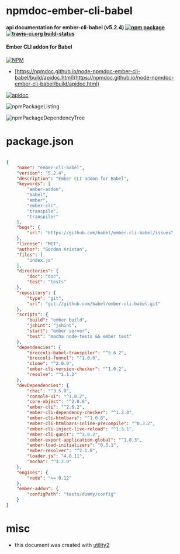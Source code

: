 # npmdoc-ember-cli-babel

#### api documentation for  ember-cli-babel (v5.2.4)  [![npm package](https://img.shields.io/npm/v/npmdoc-ember-cli-babel.svg?style=flat-square)](https://www.npmjs.org/package/npmdoc-ember-cli-babel) [![travis-ci.org build-status](https://api.travis-ci.org/npmdoc/node-npmdoc-ember-cli-babel.svg)](https://travis-ci.org/npmdoc/node-npmdoc-ember-cli-babel)

#### Ember CLI addon for Babel

[![NPM](https://nodei.co/npm/ember-cli-babel.png?downloads=true&downloadRank=true&stars=true)](https://www.npmjs.com/package/ember-cli-babel)

- [https://npmdoc.github.io/node-npmdoc-ember-cli-babel/build/apidoc.html](https://npmdoc.github.io/node-npmdoc-ember-cli-babel/build/apidoc.html)

[![apidoc](https://npmdoc.github.io/node-npmdoc-ember-cli-babel/build/screenCapture.buildCi.browser.%252Ftmp%252Fbuild%252Fapidoc.html.png)](https://npmdoc.github.io/node-npmdoc-ember-cli-babel/build/apidoc.html)

![npmPackageListing](https://npmdoc.github.io/node-npmdoc-ember-cli-babel/build/screenCapture.npmPackageListing.svg)

![npmPackageDependencyTree](https://npmdoc.github.io/node-npmdoc-ember-cli-babel/build/screenCapture.npmPackageDependencyTree.svg)



# package.json

```json

{
    "name": "ember-cli-babel",
    "version": "5.2.4",
    "description": "Ember CLI addon for Babel",
    "keywords": [
        "ember-addon",
        "babel",
        "ember",
        "ember-cli",
        "transpile",
        "transpiler"
    ],
    "bugs": {
        "url": "https://github.com/babel/ember-cli-babel/issues"
    },
    "license": "MIT",
    "author": "Gordon Kristan",
    "files": [
        "index.js"
    ],
    "directories": {
        "doc": "doc",
        "test": "tests"
    },
    "repository": {
        "type": "git",
        "url": "git://github.com/babel/ember-cli-babel.git"
    },
    "scripts": {
        "build": "ember build",
        "jshint": "jshint",
        "start": "ember server",
        "test": "mocha node-tests && ember test"
    },
    "dependencies": {
        "broccoli-babel-transpiler": "^5.6.2",
        "broccoli-funnel": "^1.0.0",
        "clone": "^2.0.0",
        "ember-cli-version-checker": "^1.0.2",
        "resolve": "^1.1.2"
    },
    "devDependencies": {
        "chai": "^3.5.0",
        "console-ui": "^1.0.2",
        "core-object": "^2.0.6",
        "ember-cli": "^2.6.2",
        "ember-cli-dependency-checker": "^1.2.0",
        "ember-cli-htmlbars": "^1.0.8",
        "ember-cli-htmlbars-inline-precompile": "^0.3.2",
        "ember-cli-inject-live-reload": "^1.3.1",
        "ember-cli-qunit": "^3.0.2",
        "ember-export-application-global": "^1.0.3",
        "ember-load-initializers": "0.5.1",
        "ember-resolver": "^2.1.0",
        "loader.js": "4.0.11",
        "mocha": "^3.2.0"
    },
    "engines": {
        "node": ">= 0.12"
    },
    "ember-addon": {
        "configPath": "tests/dummy/config"
    }
}
```



# misc
- this document was created with [utility2](https://github.com/kaizhu256/node-utility2)
